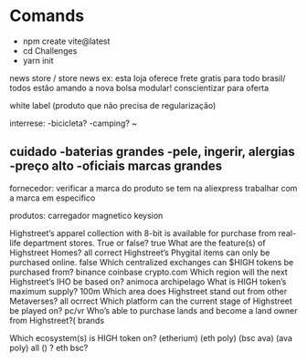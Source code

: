 





# Comands

- npm create vite@latest
- cd Challenges
- yarn init


news store / store news
ex: esta loja oferece frete gratis para todo brasil/ todos estão amando a nova bolsa modular!
conscientizar para oferta

white label (produto que não precisa de regularização)


interrese:
-bicicleta?
-camping? ~

cuidado
-baterias grandes
-pele, ingerir, alergias
-preço alto
-oficiais marcas grandes
-

fornecedor:
verificar a marca do produto se tem na aliexpress 
trabalhar com a marca em especifico

produtos:
carregador magnetico keysion



Highstreet’s apparel collection with 8-bit is available for purchase from real-life department stores. True or false? true
What are the feature(s) of Highstreet Homes? all correct
Highstreet’s Phygital items can only be purchased online. false
Which centralized exchanges can $HIGH tokens be purchased from? binance coinbase crypto.com
Which region will the next Highstreet’s IHO be based on? animoca archipelago
What is HIGH token’s maximum supply? 100m
Which area does Highstreet stand out from other Metaverses? all ocrrect
Which platform can the current stage of Highstreet be played on? pc/vr
Who’s able to purchase lands and become a land owner from Highstreet?(  brands


Which ecosystem(s) is HIGH token on? (etherium) (eth poly)  (bsc ava) (ava poly) all ()     ? eth bsc?

